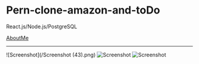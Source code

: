 # Pern-clone-amazon-and-toDo
React.js/Node.js/PostgreSQL

[AboutMe](https://github.com/rex28/About-Me)

---------------------------------------------------

![Screenshot](/Screenshot (43).png)
![Screenshot](NumberGuesser2.png)
![Screenshot](NumberGuesser3.png)
